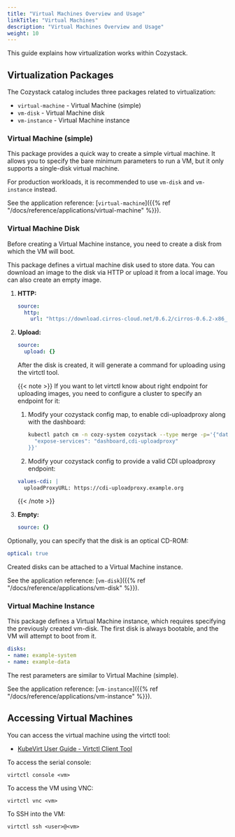 ```yaml
---
title: "Virtual Machines Overview and Usage"
linkTitle: "Virtual Machines"
description: "Virtual Machines Overview and Usage"
weight: 10
---
```


This guide explains how virtualization works within Cozystack.

## Virtualization Packages

The Cozystack catalog includes three packages related to virtualization:

- `virtual-machine` - Virtual Machine (simple)
- `vm-disk` - Virtual Machine disk
- `vm-instance` - Virtual Machine instance

### Virtual Machine (simple)

This package provides a quick way to create a simple virtual machine.
It allows you to specify the bare minimum parameters to run a VM, but it only supports a single-disk virtual machine.

For production workloads, it is recommended to use `vm-disk` and `vm-instance` instead.

See the application reference: [`virtual-machine`]({{% ref "/docs/reference/applications/virtual-machine" %}}).

### Virtual Machine Disk

Before creating a Virtual Machine instance, you need to create a disk from which the VM will boot.

This package defines a virtual machine disk used to store data. You can download an image to the disk via HTTP or upload it from a local image. You can also create an empty image.

1. **HTTP:**

   ```yaml
   source:
     http:
       url: "https://download.cirros-cloud.net/0.6.2/cirros-0.6.2-x86_64-disk.img"
   ```


2. **Upload:**

   ```yaml
   source:
     upload: {}
   ```
   After the disk is created, it will generate a command for uploading using the virtctl tool.

   {{< note >}}
   If you want to let virtctl know about right endpoint for uploading images, you need to configure a cluster to specify an endpoint for it:
   1. Modify your cozystack config map, to enable cdi-uploadproxy along with the dashboard:
      ```bash
      kubectl patch cm -n cozy-system cozystack --type merge -p='{"data":{
        "expose-services": "dashboard,cdi-uploadproxy"
      }}'
      ```

   <!-- TODO: automate this -->
   2. Modify your cozystack config to provide a valid CDI uploadproxy endpoint:
   ```yaml
   values-cdi: |
     uploadProxyURL: https://cdi-uploadproxy.example.org
   ```
   {{< /note >}}

3. **Empty:**

   ```yaml
   source: {}
   ```


Optionally, you can specify that the disk is an optical CD-ROM:

```yaml
optical: true
```

Created disks can be attached to a Virtual Machine instance.

See the application reference: [`vm-disk`]({{% ref "/docs/reference/applications/vm-disk" %}}).

### Virtual Machine Instance

This package defines a Virtual Machine instance, which requires specifying the previously created vm-disk.
The first disk is always bootable, and the VM will attempt to boot from it.

```yaml
disks:
- name: example-system
- name: example-data
```

The rest parameters are similar to Virtual Machine (simple).

See the application reference: [`vm-instance`]({{% ref "/docs/reference/applications/vm-instance" %}}).

## Accessing Virtual Machines

You can access the virtual machine using the virtctl tool:
- [KubeVirt User Guide - Virtctl Client Tool](https://kubevirt.io/user-guide/user_workloads/virtctl_client_tool/)

To access the serial console:

```
virtctl console <vm>
```

To access the VM using VNC:

```
virtctl vnc <vm>
```

To SSH into the VM:

```
virtctl ssh <user>@<vm>
```

